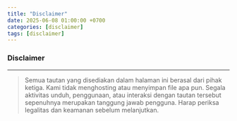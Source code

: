 ```yaml
---
title: "Disclaimer"
date: 2025-06-08 01:00:00 +0700
categories: [disclaimer]
tags: [disclaimer]
---
```

### Disclaimer

---

> Semua tautan yang disediakan dalam halaman ini berasal dari pihak ketiga.
> Kami tidak menghosting atau menyimpan file apa pun.
> Segala aktivitas unduh, penggunaan, atau interaksi dengan tautan tersebut sepenuhnya merupakan tanggung jawab pengguna.
> Harap periksa legalitas dan keamanan sebelum melanjutkan.
